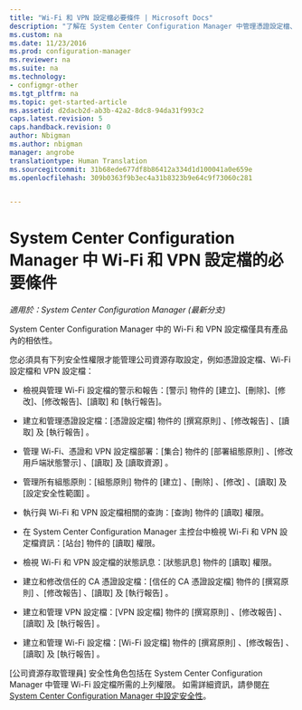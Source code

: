 ```yaml
---
title: "Wi-Fi 和 VPN 設定檔必要條件 | Microsoft Docs"
description: "了解在 System Center Configuration Manager 中管理憑證設定檔、Wi-Fi 設定檔和 VPN 設定檔所需的安全性權限。"
ms.custom: na
ms.date: 11/23/2016
ms.prod: configuration-manager
ms.reviewer: na
ms.suite: na
ms.technology:
- configmgr-other
ms.tgt_pltfrm: na
ms.topic: get-started-article
ms.assetid: d2dacb2d-ab3b-42a2-8dc8-94da31f993c2
caps.latest.revision: 5
caps.handback.revision: 0
author: Nbigman
ms.author: nbigman
manager: angrobe
translationtype: Human Translation
ms.sourcegitcommit: 31b68ede677df8b86412a334d1d100041a0e659e
ms.openlocfilehash: 309b0363f9b3ec4a31b8323b9e64c9f73060c281


---
```

# <a name="prerequisites-for-wi-fi-and-vpn-profiles-in-system-center-configuration-manager"></a>System Center Configuration Manager 中 Wi-Fi 和 VPN 設定檔的必要條件

*適用於：System Center Configuration Manager (最新分支)*

System Center Configuration Manager 中的 Wi-Fi 和 VPN 設定檔僅具有產品內的相依性。  

 您必須具有下列安全性權限才能管理公司資源存取設定，例如憑證設定檔、Wi-Fi 設定檔和 VPN 設定檔：  

-   檢視與管理 Wi-Fi 設定檔的警示和報告：[警示] 物件的 [建立]、[刪除]、[修改]、[修改報告]、[讀取] 和 [執行報告]。  

-   建立和管理憑證設定檔：[憑證設定檔] 物件的 [撰寫原則] 、[修改報告] 、[讀取]  及 [執行報告]  。  

-   管理 Wi-Fi、憑證和 VPN 設定檔部署：[集合] 物件的 [部署組態原則] 、[修改用戶端狀態警示] 、[讀取]  及 [讀取資源]  。  

-   管理所有組態原則：[組態原則] 物件的 [建立] 、[刪除] 、[修改] 、[讀取]  及 [設定安全性範圍]  。  

-   執行與 Wi-Fi 和 VPN 設定檔相關的查詢：[查詢] 物件的 [讀取] 權限。  

-   在 System Center Configuration Manager 主控台中檢視 Wi-Fi 和 VPN 設定檔資訊：[站台] 物件的 [讀取] 權限。  

-   檢視 Wi-Fi 和 VPN 設定檔的狀態訊息：[狀態訊息] 物件的 [讀取] 權限。  

-   建立和修改信任的 CA 憑證設定檔：[信任的 CA 憑證設定檔] 物件的 [撰寫原則] 、[修改報告] 、[讀取]  及 [執行報告]  。  

-   建立和管理 VPN 設定檔：[VPN 設定檔] 物件的 [撰寫原則] 、[修改報告] 、[讀取]  及 [執行報告]  。  

-   建立和管理 Wi-Fi 設定檔：[Wi-Fi 設定檔] 物件的 [撰寫原則] 、[修改報告] 、[讀取]  及 [執行報告]  。  

 [公司資源存取管理員] 安全性角色包括在 System Center Configuration Manager 中管理 Wi-Fi 設定檔所需的上列權限。 如需詳細資訊，請參閱[在 System Center Configuration Manager 中設定安全性](../../core/plan-design/security/configure-security.md)。



<!--HONumber=Dec16_HO3-->


